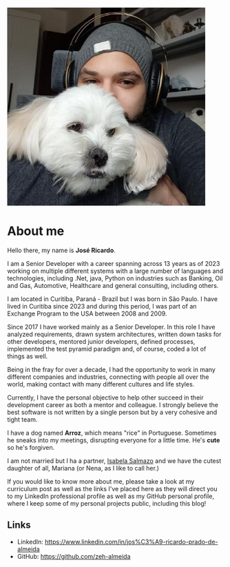![](assets/profile.jpg#profile-pic "Zeh and Arroz")

# About me

Hello there, my name is **José Ricardo**. 

I am a Senior Developer with a career spanning across 13 years as of 2023 working on multiple different systems with a large number of languages and technologies, including .Net, java, Python on industries such as Banking, Oil and Gas, Automotive, Healthcare and general consulting, including others.

I am located in Curitiba, Paraná - Brazil but I was born in São Paulo. I have lived in Curitiba since 2023 and during this period, I was part of an Exchange Program to the USA between 2008 and 2009.

Since 2017 I have worked mainly as a Senior Developer. In this role I have analyzed requirements, drawn system architectures, written down tasks for other developers, mentored junior developers, defined processes, implemented the test pyramid paradigm and, of course, coded a lot of things as well.

Being in the fray for over a decade, I had the opportunity to work in many different companies and industries, connecting with people all over the world, making contact with many different cultures and life styles.

Currently, I have the personal objective to help other succeed in their development career as both a mentor and colleague. I strongly believe the best software is not written by a single person but by a very cohesive and tight team.

I have a dog named **Arroz**, which means "rice" in Portuguese. Sometimes he sneaks into my meetings, disrupting everyone for a little time. He's **cute** so he's forgiven.

I am not married but I ha a partner, [Isabela Salmazo](https://instagram.com/matercriativa) and we have the cutest daughter of all, Mariana (or Nena, as I like to call her.)

If you would like to know more about me, please take a look at my curriculum post as well as the links I've placed here as they will direct you to my LinkedIn professional profile as well as my GitHub personal profile, where I keep some of my personal projects public, including this blog!

## Links
- LinkedIn: <https://www.linkedin.com/in/jos%C3%A9-ricardo-prado-de-almeida>
- GitHub: <https://github.com/zeh-almeida>
